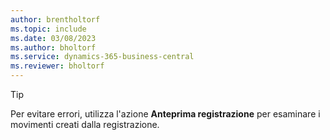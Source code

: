 ```yaml
---
author: brentholtorf
ms.topic: include
ms.date: 03/08/2023
ms.author: bholtorf
ms.service: dynamics-365-business-central
ms.reviewer: bholtorf
---
```


> [!TIP]
> Per evitare errori, utilizza l'azione **Anteprima registrazione** per esaminare i movimenti creati dalla registrazione. 
